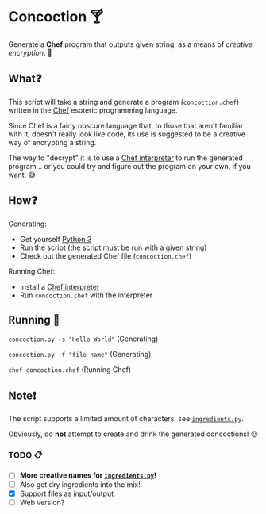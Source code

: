# Concoction :cocktail:
Generate a **Chef** program that outputs given string, as a means of _creative encryption_. :egg:

## What:question:
This script will take a string and generate a program (`concoction.chef`) written in the [Chef](http://www.dangermouse.net/esoteric/chef.html) esoteric programming language.

Since Chef is a fairly obscure language that, to those that aren't familiar with it, doesn't really look like code, its use is suggested to be a creative way of encrypting a string.

The way to "decrypt" it is to use a [Chef interpreter](https://github.com/mpw96/perl-Acme-Chef) to run the generated program... or you could try and figure out the program on your own, if you want. :sweat_smile:

## How:question:
Generating:
* Get yourself [Python 3](https://www.python.org/downloads/)
* Run the script (the script must be run with a given string)
* Check out the generated Chef file (`concoction.chef`)

Running Chef:
* Install a [Chef interpreter](https://github.com/mpw96/perl-Acme-Chef)
* Run `concoction.chef` with the interpreter

## Running :page_facing_up:
`concoction.py -s "Hello World"` (Generating)

`concoction.py -f "file name"` (Generating)

`chef concoction.chef` (Running Chef)

## Note:exclamation:
The script supports a limited amount of characters, see [`ingredients.py`](https://github.com/Maxzilla60/Concoction/blob/master/ingredients.py).

Obviously, do **not** attempt to create and drink the generated concoctions! :worried:

### TODO :clipboard:
- [ ] **More creative names for [`ingredients.py`](https://github.com/Maxzilla60/Concoction/blob/master/ingredients.py)!**
- [ ] Also get dry ingredients into the mix!
- [x] Support files as input/output
- [ ] Web version?
